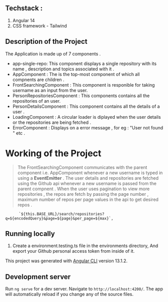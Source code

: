 ## Techstack :

1. Angular 14
2. CSS framework - Tailwind

## Description of the Project

The Application is made up of 7 components .

* app-single-repo: This component displays a single repository with its name , description and topics associated with it .
* AppComponent : The is the top-most component of which all compnents are children .
* FrontSearchingComponent : This component is responible for taking username as an input from the user.
* PersonRepositoriesComponent : This components contains all the repositories of an user.
* PersonDetailsComponent : This component contains all the details of a user .
* LoadingComponent : A circular loader is diplayed when the user details or the repositories are being fetched .
* ErrorComponent : Displays on a error message , for eg : "User not found " etc .

# Working of the Project

> The FrontSearchingComponent communicates with the parent component i.e. AppComponent whenever a new username is typed in using a **EventEmitter** .
> The user details and repositories are fetched using the Github api whenever a new username is passed from the parent compnent . When the user uses pagination to view more repositories , the repos are fetch by passing the page number , maximum number of repos per page values in the api to get desired repos .

```
      `${this.BASE_URL}/search/repositories?q=${encodedQuery}&page=${page}&per_page=${max}`,

```

## Running locally

1. Create a environment.testing.ts file in the environments directory, And export your Github personal access token from inside of it.

This project was generated with [Angular CLI](https://github.com/angular/angular-cli) version 13.1.2.

## Development server

Run `ng serve` for a dev server. Navigate to `http://localhost:4200/`. The app will automatically reload if you change any of the source files.
